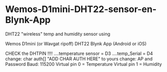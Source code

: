 # Wemos-D1mini-DHT22-sensor-en-Blynk-App

DHT22 "wireless" temp and humidity sensor using

Wemos D1mini (or Wavgat ripoff)
DHT22
Blynk App (Android or iOS)

CHECK the DHTPIN !!!! ....temperature sensor = D3  ....temp_Serial = D4
change: char auth[] "ADD CHAR AUTH HERE"  to yours
change: AP and Password
Baud: 115200
Virtual pin 0 = Temperature
Virtual pin 1 = Humidity
